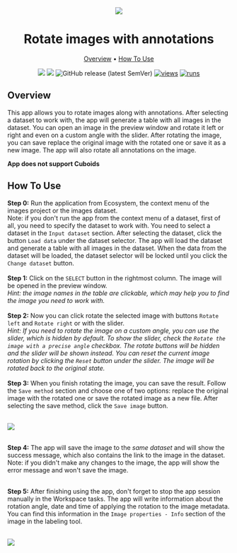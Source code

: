 <div align="center" markdown>
<img src="https://user-images.githubusercontent.com/115161827/225969759-5699c73c-fbac-4eb3-aa10-c66f9e375ca5.jpg"/>

# Rotate images with annotations

<p align="center">
  <a href="#Overview">Overview</a> •
  <a href="#How-To-Use">How To Use</a>
</p>

[![](https://img.shields.io/badge/supervisely-ecosystem-brightgreen)](https://ecosystem.supervise.ly/apps/supervisely-ecosystem/rotate-images)
[![](https://img.shields.io/badge/slack-chat-green.svg?logo=slack)](https://supervise.ly/slack)
![GitHub release (latest SemVer)](https://img.shields.io/github/v/release/supervisely-ecosystem/rotate-images)
[![views](https://app.supervise.ly/img/badges/views/supervisely-ecosystem/rotate-images)](https://supervise.ly)
[![runs](https://app.supervise.ly/img/badges/runs/supervisely-ecosystem/rotate-images)](https://supervise.ly)

</div>

## Overview
This app allows you to rotate images along with annotations. After selecting a dataset to work with, the app will generate a table with all images in the dataset. You can open an image in the preview window and rotate it left or right and even on a custom angle with the slider. After rotating the image, you can save replace the original image with the rotated one or save it as a new image. The app will also rotate all annotations on the image.

**App does not support Cuboids**
## How To Use

**Step 0:** Run the application from Ecosystem, the context menu of the images project or the images dataset.<br>
Note: if you don't run the app from the context menu of a dataset, first of all, you need to specify the dataset to work with. You need to select a dataset in the `Input dataset` section. After selecting the dataset, click the button `Load data` under the dataset selector. The app will load the dataset and generate a table with all images in the dataset. When the data from the dataset will be loaded, the dataset selector will be locked until you click the `Change dataset` button.<br><br>
**Step 1:** Сlick on the `SELECT` button in the rightmost column. The image will be opened in the preview window.<br>
_Hint: the image names in the table are clickable, which may help you to find the image you need to work with._<br><br>
**Step 2:** Now you can click rotate the selected image with buttons `Rotate left` and `Rotate right` or with the slider.<br>
_Hint: If you need to rotate the image on a custom angle, you can use the slider, which is hidden by default. To show the slider, check the `Rotate the image with a precise angle` checkbox. The rotate buttons will be hidden and the slider will be shown instead. You can reset the current image rotation by clicking the `Reset` button under the slider. The image will be rotated back to the original state._ <br><br>
**Step 3:** When you finish rotating the image, you can save the result. Follow the `Save method` section and choose one of two options: replace the original image with the rotated one or save the rotated image as a new file. After selecting the save method, click the `Save image` button.<br><br>

<img src="https://user-images.githubusercontent.com/118521851/226602016-b64deb49-5dd2-4466-8df0-e29337452023.png"/> <br><br>

**Step 4:** The app will save the image to the _same dataset_ and will show the success message, which also contains the link to the image in the dataset. Note: if you didn't make any changes to the image, the app will show the error message and won't save the image.<br><br>

**Step 5:** After finishing using the app, don't forget to stop the app session manually in the Workspace tasks. The app will write information about the rotation angle, date and time of applying the rotation to the image metadata. You can find this information in the `Image properties - Info` section of the image in the labeling tool.<br><br>

<img src="https://user-images.githubusercontent.com/118521851/226602027-734aa27e-0eea-4de3-9579-823e601333ec.png"/>